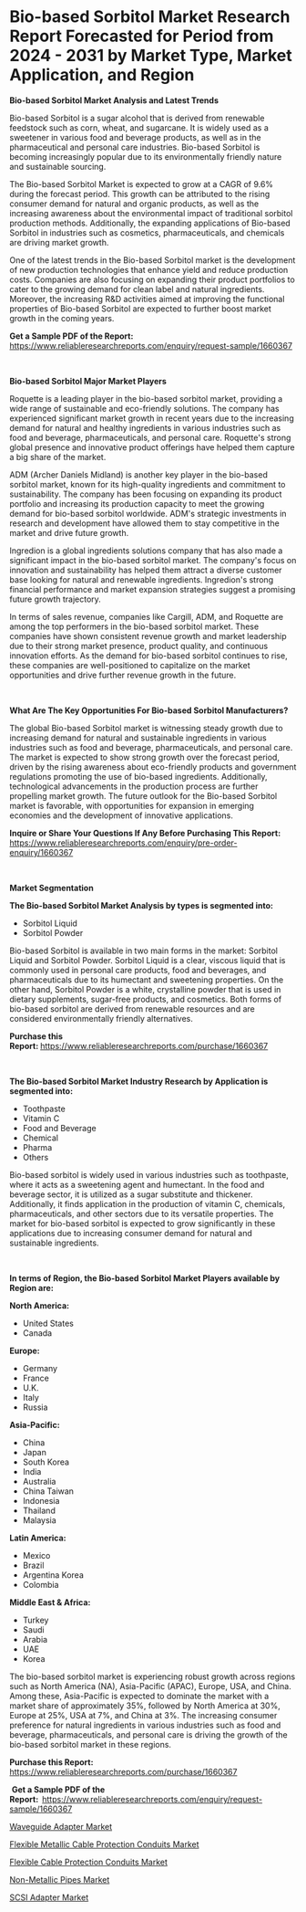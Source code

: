 <p><h1>Bio-based Sorbitol Market Research Report Forecasted for Period from 2024 -  2031 by Market Type, Market Application, and Region</h1></p><p><strong>Bio-based Sorbitol Market Analysis and Latest Trends</strong></p>
<p><p>Bio-based Sorbitol is a sugar alcohol that is derived from renewable feedstock such as corn, wheat, and sugarcane. It is widely used as a sweetener in various food and beverage products, as well as in the pharmaceutical and personal care industries. Bio-based Sorbitol is becoming increasingly popular due to its environmentally friendly nature and sustainable sourcing.</p><p>The Bio-based Sorbitol Market is expected to grow at a CAGR of 9.6% during the forecast period. This growth can be attributed to the rising consumer demand for natural and organic products, as well as the increasing awareness about the environmental impact of traditional sorbitol production methods. Additionally, the expanding applications of Bio-based Sorbitol in industries such as cosmetics, pharmaceuticals, and chemicals are driving market growth.</p><p>One of the latest trends in the Bio-based Sorbitol market is the development of new production technologies that enhance yield and reduce production costs. Companies are also focusing on expanding their product portfolios to cater to the growing demand for clean label and natural ingredients. Moreover, the increasing R&D activities aimed at improving the functional properties of Bio-based Sorbitol are expected to further boost market growth in the coming years.</p></p>
<p><strong>Get a Sample PDF of the Report:&nbsp;</strong> <a href="https://www.reliableresearchreports.com/enquiry/request-sample/1660367">https://www.reliableresearchreports.com/enquiry/request-sample/1660367</a></p>
<p>&nbsp;</p>
<p><strong>Bio-based Sorbitol Major Market Players</strong></p>
<p><p>Roquette is a leading player in the bio-based sorbitol market, providing a wide range of sustainable and eco-friendly solutions. The company has experienced significant market growth in recent years due to the increasing demand for natural and healthy ingredients in various industries such as food and beverage, pharmaceuticals, and personal care. Roquette's strong global presence and innovative product offerings have helped them capture a big share of the market.</p><p>ADM (Archer Daniels Midland) is another key player in the bio-based sorbitol market, known for its high-quality ingredients and commitment to sustainability. The company has been focusing on expanding its product portfolio and increasing its production capacity to meet the growing demand for bio-based sorbitol worldwide. ADM's strategic investments in research and development have allowed them to stay competitive in the market and drive future growth.</p><p>Ingredion is a global ingredients solutions company that has also made a significant impact in the bio-based sorbitol market. The company's focus on innovation and sustainability has helped them attract a diverse customer base looking for natural and renewable ingredients. Ingredion's strong financial performance and market expansion strategies suggest a promising future growth trajectory.</p><p>In terms of sales revenue, companies like Cargill, ADM, and Roquette are among the top performers in the bio-based sorbitol market. These companies have shown consistent revenue growth and market leadership due to their strong market presence, product quality, and continuous innovation efforts. As the demand for bio-based sorbitol continues to rise, these companies are well-positioned to capitalize on the market opportunities and drive further revenue growth in the future.</p></p>
<p>&nbsp;</p>
<p><strong>What Are The Key Opportunities For Bio-based Sorbitol Manufacturers?</strong></p>
<p><p>The global Bio-based Sorbitol market is witnessing steady growth due to increasing demand for natural and sustainable ingredients in various industries such as food and beverage, pharmaceuticals, and personal care. The market is expected to show strong growth over the forecast period, driven by the rising awareness about eco-friendly products and government regulations promoting the use of bio-based ingredients. Additionally, technological advancements in the production process are further propelling market growth. The future outlook for the Bio-based Sorbitol market is favorable, with opportunities for expansion in emerging economies and the development of innovative applications.</p></p>
<p><strong>Inquire or Share Your Questions If Any Before Purchasing This Report:</strong> <a href="https://www.reliableresearchreports.com/enquiry/pre-order-enquiry/1660367">https://www.reliableresearchreports.com/enquiry/pre-order-enquiry/1660367</a></p>
<p>&nbsp;</p>
<p><strong>Market Segmentation</strong></p>
<p><strong>The Bio-based Sorbitol Market Analysis by types is segmented into:</strong></p>
<p><ul><li>Sorbitol Liquid</li><li>Sorbitol Powder</li></ul></p>
<p><p>Bio-based Sorbitol is available in two main forms in the market: Sorbitol Liquid and Sorbitol Powder. Sorbitol Liquid is a clear, viscous liquid that is commonly used in personal care products, food and beverages, and pharmaceuticals due to its humectant and sweetening properties. On the other hand, Sorbitol Powder is a white, crystalline powder that is used in dietary supplements, sugar-free products, and cosmetics. Both forms of bio-based sorbitol are derived from renewable resources and are considered environmentally friendly alternatives.</p></p>
<p><strong>Purchase this Report:&nbsp;</strong><a href="https://www.reliableresearchreports.com/purchase/1660367">https://www.reliableresearchreports.com/purchase/1660367</a></p>
<p>&nbsp;</p>
<p><strong>The Bio-based Sorbitol Market Industry Research by Application is segmented into:</strong></p>
<p><ul><li>Toothpaste</li><li>Vitamin C</li><li>Food and Beverage</li><li>Chemical</li><li>Pharma</li><li>Others</li></ul></p>
<p><p>Bio-based sorbitol is widely used in various industries such as toothpaste, where it acts as a sweetening agent and humectant. In the food and beverage sector, it is utilized as a sugar substitute and thickener. Additionally, it finds application in the production of vitamin C, chemicals, pharmaceuticals, and other sectors due to its versatile properties. The market for bio-based sorbitol is expected to grow significantly in these applications due to increasing consumer demand for natural and sustainable ingredients.</p></p>
<p>&nbsp;</p>
<p><strong>In terms of Region, the Bio-based Sorbitol Market Players available by Region are:</strong></p>
<p>
    <p> <strong> North America: </strong>
        <ul>
            <li>United States</li>
            <li>Canada</li>
        </ul>
        </p> 
    <p> <strong> Europe: </strong>
        <ul>
            <li>Germany</li>
            <li>France</li>
            <li>U.K.</li>
            <li>Italy</li>
            <li>Russia</li>
        </ul>
        </p> 
    <p> <strong> Asia-Pacific: </strong>
        <ul>
            <li>China</li>
            <li>Japan</li>
            <li>South Korea</li>
            <li>India</li>
            <li>Australia</li>
            <li>China Taiwan</li>
            <li>Indonesia</li>
            <li>Thailand</li>
            <li>Malaysia</li>
        </ul>
        </p> 
    <p> <strong> Latin America: </strong>
        <ul>
            <li>Mexico</li>
            <li>Brazil</li>
            <li>Argentina Korea</li>
            <li>Colombia</li>
        </ul>
        </p> 
    <p> <strong> Middle East & Africa: </strong>
        <ul>
            <li>Turkey</li>
            <li>Saudi</li>
            <li>Arabia</li>
            <li>UAE</li>
            <li>Korea</li>
        </ul>
    </p>
    </p>
<p><p>The bio-based sorbitol market is experiencing robust growth across regions such as North America (NA), Asia-Pacific (APAC), Europe, USA, and China. Among these, Asia-Pacific is expected to dominate the market with a market share of approximately 35%, followed by North America at 30%, Europe at 25%, USA at 7%, and China at 3%. The increasing consumer preference for natural ingredients in various industries such as food and beverage, pharmaceuticals, and personal care is driving the growth of the bio-based sorbitol market in these regions.</p></p>
<p><strong>Purchase this Report: </strong><a href="https://www.reliableresearchreports.com/purchase/1660367">https://www.reliableresearchreports.com/purchase/1660367</a></p>
<p>&nbsp;<strong>Get a Sample PDF of the Report:&nbsp;&nbsp;</strong><a href="https://www.reliableresearchreports.com/enquiry/request-sample/1660367">https://www.reliableresearchreports.com/enquiry/request-sample/1660367</a></p>
<p><strong></strong></p>
<p><p><a href="https://view.publitas.com/reportprime-1/waveguide-adapter-market-size-share-trends-analysis-report-by-application-regional-outlook-competitive-strategies-and-segment-forecasts-2024-2031/">Waveguide Adapter Market</a></p><p><a href="https://bubble-tree-ea4.notion.site/Flexible-Metallic-Cable-Protection-Conduits-Market-Size-Focuses-on-Market-Dynamics-In-Depth-Analysi-d6e54a9127f14796b537d26f3adc4c3f">Flexible Metallic Cable Protection Conduits Market</a></p><p><a href="https://thundering-castanet-c65.notion.site/Flexible-Cable-Protection-Conduits-Market-Size-and-Examines-its-Market-Scope-with-a-Primary-Focus--702e9b3f9ac24ae985d4d852545ad4a3">Flexible Cable Protection Conduits Market</a></p><p><a href="https://thundering-castanet-c65.notion.site/Non-Metallic-Pipes-Market-Analysis-and-Market-Size-Global-Industry-Overview-Market-Segmentation-an-d2443b8fcfcf436b8dad1e34b960ca68">Non-Metallic Pipes Market</a></p><p><a href="https://view.publitas.com/reportprime-1/scsi-adapter-market-size-global-industry-overview-market-segmentation-and-forecast-2024-to-2031/">SCSI Adapter Market</a></p></p>